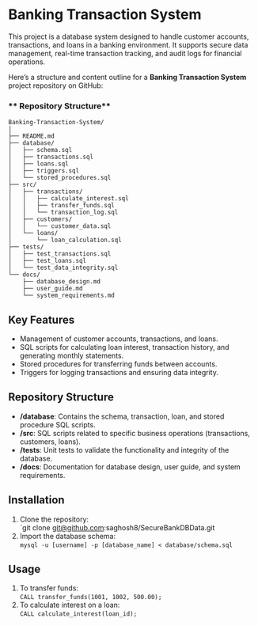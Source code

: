# Banking Transaction System

This project is a database system designed to handle customer accounts, transactions, and loans in a banking environment. It supports secure data management, real-time transaction tracking, and audit logs for financial operations.

Here’s a structure and content outline for a **Banking Transaction System** project repository on GitHub:

### ** Repository Structure**

```
Banking-Transaction-System/
│
├── README.md
├── database/
│   ├── schema.sql
│   ├── transactions.sql
│   ├── loans.sql
│   ├── triggers.sql
│   └── stored_procedures.sql
├── src/
│   ├── transactions/
│   │   ├── calculate_interest.sql
│   │   ├── transfer_funds.sql
│   │   └── transaction_log.sql
│   ├── customers/
│   │   └── customer_data.sql
│   └── loans/
│       └── loan_calculation.sql
├── tests/
│   ├── test_transactions.sql
│   ├── test_loans.sql
│   └── test_data_integrity.sql
└── docs/
    ├── database_design.md
    ├── user_guide.md
    └── system_requirements.md
```

## Key Features
- Management of customer accounts, transactions, and loans.
- SQL scripts for calculating loan interest, transaction history, and generating monthly statements.
- Stored procedures for transferring funds between accounts.
- Triggers for logging transactions and ensuring data integrity.

## Repository Structure
- **/database**: Contains the schema, transaction, loan, and stored procedure SQL scripts.
- **/src**: SQL scripts related to specific business operations (transactions, customers, loans).
- **/tests**: Unit tests to validate the functionality and integrity of the database.
- **/docs**: Documentation for database design, user guide, and system requirements.

## Installation
1. Clone the repository:  
   `git clone git@github.com:saghosh8/SecureBankDBData.git
2. Import the database schema:  
   `mysql -u [username] -p [database_name] < database/schema.sql`

## Usage
1. To transfer funds:  
   `CALL transfer_funds(1001, 1002, 500.00);`
2. To calculate interest on a loan:  
   `CALL calculate_interest(loan_id);`



